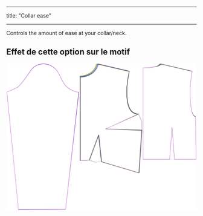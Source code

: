 - - -
title: "Collar ease"
- - -

Controls the amount of ease at your collar/neck.

## Effet de cette option sur le motif

![This image shows the effect of this option by superimposing several variants that have a different value for this option](breanna_collarease_sample.svg "Effet de cette option sur le modèle")

